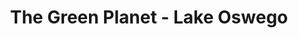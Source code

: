 ---
title: "The Green Planet - Lake Oswego"
url: /lake-oswego/the-green-planet-lake-oswego/
shop: cannabis
---